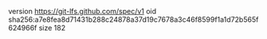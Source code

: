 version https://git-lfs.github.com/spec/v1
oid sha256:a7e8fea8d71431b288c24878a37d19c7678a3c46f8599f1a1d72b565f624966f
size 182
